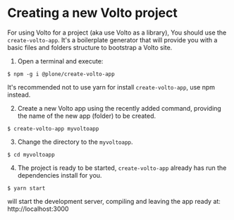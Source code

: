 # Creating a new Volto project

For using Volto for a project (aka use Volto as a library), You should use the
`create-volto-app`. It's a boilerplate generator that will provide you with a
basic files and folders structure to bootstrap a Volto site.

1. Open a terminal and execute:
```
$ npm -g i @plone/create-volto-app
```
It's recommended not to use yarn for install `create-volto-app`, use npm instead.

2. Create a new Volto app using the recently added command, providing the name
   of the new app (folder) to be created.
```
$ create-volto-app myvoltoapp
```

3. Change the directory to the `myvoltoapp`.
```
$ cd myvoltoapp
```

4. The project is ready to be started, `create-volto-app` already has run the
   dependencies install for you.
```
$ yarn start
```
will start the development server, compiling and leaving the app ready at:
http://localhost:3000
